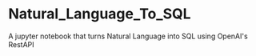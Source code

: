 # Natural_Language_To_SQL


A jupyter notebook that turns Natural Language into SQL using OpenAI's RestAPI
